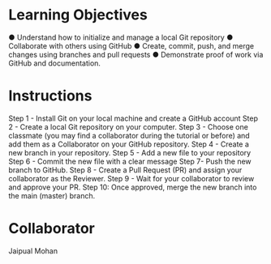 # Learning Objectives
● Understand how to initialize and manage a local Git repository
● Collaborate with others using GitHub
● Create, commit, push, and merge changes using branches and pull requests
● Demonstrate proof of work via GitHub and documentation.

# Instructions
Step 1 - Install Git on your local machine and create a GitHub account
Step 2 - Create a local Git repository on your computer.
Step 3 - Choose one classmate (you may find a collaborator during the tutorial or before) and
add them as a Collaborator on your GitHub repository.
Step 4 - Create a new branch in your repository.
Step 5 - Add a new file to your repository
Step 6 - Commit the new file with a clear message
Step 7- Push the new branch to GitHub.
Step 8 - Create a Pull Request (PR) and assign your collaborator as the Reviewer.
Step 9 - Wait for your collaborator to review and approve your PR.
Step 10: Once approved, merge the new branch into the main (master) branch.

# Collaborator
Jaipual Mohan

